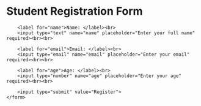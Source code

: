 <!DOCTYPE html>
<html lang="en">
<head>
    <meta charset="UTF-8">
    <meta name="viewport" content="width=device-width, initial-scale=1.0">
    <title>First Experiment - FSD</title>
    <style>
        label {
            font-size: 22px;
        }   
        h1 {
            font-size: 28px;
        }
        input[type="submit"] {
            padding: 8px 16px;
            font-size: 16px;
            border: 1px solid #888;
            border-radius: 5px;
            background-color: #d3d3d3;;
            cursor: pointer;
        }
        input[type="submit"]:hover {
            background-color: #f0f0f0;
 }
    </style>
</head>
<body>
    <form>
        <h1>Student Registration Form</h1>

        <label for="name">Name: </label><br>
        <input type="text" name="name" placeholder="Enter your full name" required><br><br>

        <label for="email">Email: </label><br>
        <input type="email" name="email" placeholder="Enter your email" required><br><br>

        <label for="age">Age: </label><br>
        <input type="number" name="age" placeholder="Enter your age" required><br><br>

        <input type="submit" value="Register">
    </form>
</body>
</html>
